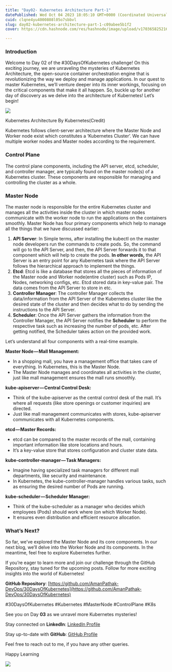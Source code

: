 ```yaml
---
title: "Day02- Kubernetes Architecture Part-1"
datePublished: Wed Oct 04 2023 18:05:10 GMT+0000 (Coordinated Universal Time)
cuid: clqne4yu4000808l05o7sbbvl
slug: day02-kubernetes-architecture-part-1-c09abee5b1f2
cover: https://cdn.hashnode.com/res/hashnode/image/upload/v1703658252165/acffd9e2-19d1-4929-96bc-ceeac8256d2a.png

---
```


### **Introduction**

Welcome to Day 02 of the #30DaysOfKubernetes challenge! On this exciting journey, we are unraveling the mysteries of Kubernetes Architecture, the open-source container orchestration engine that is revolutionizing the way we deploy and manage applications. In our quest to master Kubernetes, we’ll venture deeper into its inner workings, focusing on the critical components that make it all happen. So, buckle up for another day of discovery as we delve into the architecture of Kubernetes! Let’s begin!

![](https://cdn.hashnode.com/res/hashnode/image/upload/v1703658247777/bb73a9d3-f069-425d-aa53-57deace891e0.png)

Kubernetes Architecture By Kubernetes(Credit)

Kubernetes follows client-server architecture where the Master Node and Worker node exist which constitutes a ‘Kubernetes Cluster’. We can have multiple worker nodes and Master nodes according to the requirement.

### **Control Plane**

The control plane components, including the API server, etcd, scheduler, and controller manager, are typically found on the master node(s) of a Kubernetes cluster. These components are responsible for managing and controlling the cluster as a whole.

### **Master Node**

The master node is responsible for the entire Kubernetes cluster and manages all the activities inside the cluster in which master nodes communicate with the worker node to run the applications on the containers smoothly. Master Node has four primary components which help to manage all the things that we have discussed earlier:

1.  **API Server**: In Simple terms, after installing the kubectl on the master node developers run the commands to create pods. So, the command will go to the API Server, and then, the API Server forwards it to that component which will help to create the pods. **In other words,** the API Server is an entry point for any Kubernetes task where the API Server follows the hierarchical approach to implement the things.
2.  **Etcd**: Etcd is like a database that stores all the pieces of information of the Master node and Worker node(entire cluster) such as Pods IP, Nodes, networking configs, etc. Etcd stored data in key-value pair. The data comes from the API Server to store in etc.
3.  **Controller Manager**: The controller Manager collects the data/information from the API Server of the Kubernetes cluster like the desired state of the cluster and then decides what to do by sending the instructions to the API Server.
4.  **Scheduler**: Once the API Server gathers the information from the Controller Manager, the API Server notifies the **Scheduler** to perform the respective task such as increasing the number of pods, etc. After getting notified, the Scheduler takes action on the provided work.

Let’s understand all four components with a real-time example.

**Master Node — Mall Management:**

*   In a shopping mall, you have a management office that takes care of everything. In Kubernetes, this is the Master Node.
*   The Master Node manages and coordinates all activities in the cluster, just like mall management ensures the mall runs smoothly.

**kube-apiserver — Central Control Desk:**

*   Think of the kube-apiserver as the central control desk of the mall. It’s where all requests (like store openings or customer inquiries) are directed.
*   Just like mall management communicates with stores, kube-apiserver communicates with all Kubernetes components.

**etcd — Master Records:**

*   etcd can be compared to the master records of the mall, containing important information like store locations and hours.
*   It’s a key-value store that stores configuration and cluster state data.

**kube-controller-manager — Task Managers:**

*   Imagine having specialized task managers for different mall departments, like security and maintenance.
*   In Kubernetes, the kube-controller-manager handles various tasks, such as ensuring the desired number of Pods are running.

**kube-scheduler — Scheduler Manager:**

*   Think of the kube-scheduler as a manager who decides which employees (Pods) should work where (on which Worker Node).
*   It ensures even distribution and efficient resource allocation.

### **What’s Next?**

So far, we’ve explored the Master Node and its core components. In our next blog, we’ll delve into the Worker Node and its components. In the meantime, feel free to explore Kubernetes further.

If you’re eager to learn more and join our challenge through the GitHub Repository, stay tuned for the upcoming posts. Follow for more exciting insights into the world of Kubernetes!

**GitHub Repository**: [https://github.com/AmanPathak-DevOps/30DaysOfKubernetes](https://github.com/AmanPathak-DevOps/30DaysOfKubernetes)

#30DaysOfKubernetes #Kubernetes #MasterNode #ControlPlane #K8s

See you on Day **03** as we unravel more Kubernetes mysteries!

Stay connected on **LinkedIn**: [LinkedIn Profile](https://www.linkedin.com/in/aman-devops/)

Stay up-to-date with **GitHub**: [GitHub Profile](https://github.com/AmanPathak-DevOps)

Feel free to reach out to me, if you have any other queries.

Happy Learning

![](https://cdn.hashnode.com/res/hashnode/image/upload/v1703658249389/5e9fd83a-1a5a-437f-86c3-64c095ed1839.gif)